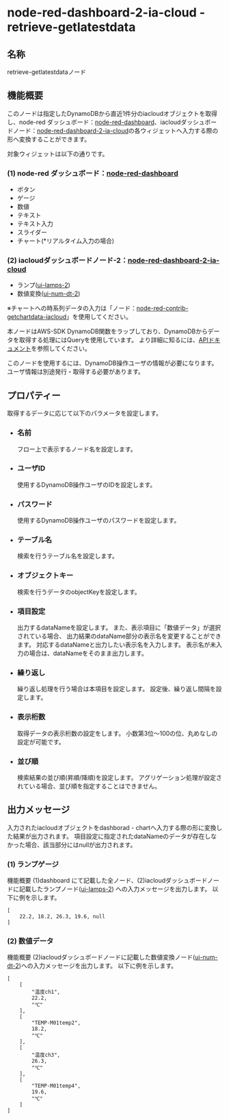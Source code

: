 # node-red-dashboard-2-ia-cloud - retrieve-getlatestdata

## 名称

retrieve-getlatestdataノード

## 機能概要

このノードは指定したDynamoDBから直近1件分のiacloudオブジェクトを取得し、node-red ダッシュボード：[node-red-dashboard](https://github.com/node-red/node-red-dashboard)、iacloudダッシュボードノード：[node-red-dashboard-2-ia-cloud](https://github.com/ia-cloud/node-red-dashboard-2-ia-cloud)の各ウィジェットへ入力する際の形へ変換することができます。

対象ウィジェットは以下の通りです。

### (1) node-red ダッシュボード：[node-red-dashboard](https://github.com/node-red/node-red-dashboard)

- ボタン
- ゲージ
- 数値
- テキスト
- テキスト入力
- スライダー
- チャート(*リアルタイム入力の場合)

### (2) iacloudダッシュボードノード-2：[node-red-dashboard-2-ia-cloud](https://github.com/ia-cloud/node-red-dashboard-2-ia-cloud)

- ランプ([ui-lamps-2](https://github.com/ia-cloud/node-red-dashboard-2-ia-cloud/tree/master/ui-lamps))
- 数値変換([ui-num-dt-2](https://github.com/ia-cloud/node-red-dashboard-2-ia-cloud/tree/master/ui-num_dt))

※チャートへの時系列データの入力は「ノード：[node-red-contrib-getchartdata-iacloud](https://github.com/ia-cloud/node-red-dashboard-2-ia-cloud/tree/master/getchartdata-iacloud)」を使用してください。

本ノードはAWS-SDK DynamoDB関数をラップしており、DynamoDBからデータを取得する処理にはQueryを使用しています。
より詳細に知るには、[APIドキュメント](https://docs.aws.amazon.com/sdkforruby/api/Aws/DynamoDB/Client.html)を参照してください。

このノードを使用するには、DynamoDB操作ユーザの情報が必要になります。ユーザ情報は別途発行・取得する必要があります。

## プロパティー

取得するデータに応じて以下のパラメータを設定します。

- ### 名前

  フロー上で表示するノード名を設定します。

- ### ユーザID

  使用するDynamoDB操作ユーザのIDを設定します。

- ### パスワード

  使用するDynamoDB操作ユーザのパスワードを設定します。

- ### テーブル名

  検索を行うテーブル名を設定します。

- ### オブジェクトキー

  検索を行うデータのobjectKeyを設定します。

- ### 項目設定

  出力するdataNameを設定します。
  また、表示項目に「数値データ」が選択されている場合、
  出力結果のdataName部分の表示名を変更することができます。
  対応するdataNameと出力したい表示名を入力します。
  表示名が未入力の場合は、dataNameをそのまま出力します。

- ### 繰り返し

  繰り返し処理を行う場合は本項目を設定します。
  設定後、繰り返し間隔を設定します。

- ### 表示桁数

  取得データの表示桁数の設定をします。
  小数第3位～100の位、丸めなしの設定が可能です。

- ### 並び順

  検索結果の並び順(昇順/降順)を設定します。
  アグリゲーション処理が設定されている場合、並び順を指定することはできません。

## 出力メッセージ

入力されたiacloudオブジェクトをdashborad - chartへ入力する際の形に変換した結果が出力されます。
項目設定に指定されたdataNameのデータが存在しなかった場合、該当部分にはnullが出力されます。

### (1) ランプゲージ

機能概要 (1)dashboard にて記載した全ノード、(2)iacloudダッシュボードノードに記載したランプノード([ui-lamps-2](https://github.com/ia-cloud/node-red-dashboard-2-ia-cloud/tree/master/ui-lamps)) への入力メッセージを出力します。
以下に例を示します。

    [
        22.2, 18.2, 26.3, 19.6, null
    ]

### (2) 数値データ

機能概要 (2)iacloudダッシュボードノードに記載した数値変換ノード([ui-num-dt-2](https://github.com/ia-cloud/node-red-dashboard-2-ia-cloud/tree/master/ui-num-dt))への入力メッセージを出力します。
以下に例を示します。

    [
        [
            "温度ch1",
            22.2,
            "℃"
        ],
        [
            "TEMP-M01temp2",
            18.2,
            "℃"
        ],
        [
            "温度ch3",
            26.3,
            "℃"
        ],
        [
            "TEMP-M01temp4",
            19.6,
            "℃"
        ]
    ]
